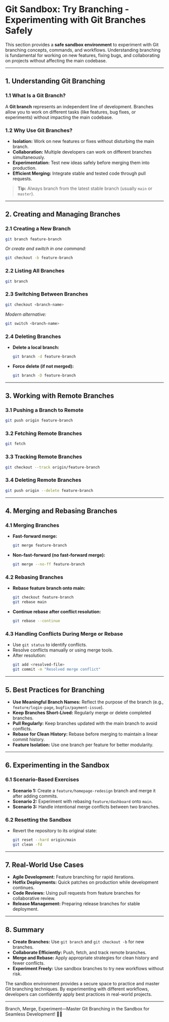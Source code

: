 # Git Sandbox: Try Branching - Experimenting with Git Branches Safely

This section provides a **safe sandbox environment** to experiment with Git branching concepts, commands, and workflows. Understanding branching is fundamental for working on new features, fixing bugs, and collaborating on projects without affecting the main codebase.

---

## 1. Understanding Git Branching

### 1.1 What Is a Git Branch?

A **Git branch** represents an independent line of development. Branches allow you to work on different tasks (like features, bug fixes, or experiments) without impacting the main codebase.

### 1.2 Why Use Git Branches?
- **Isolation:** Work on new features or fixes without disturbing the main branch.
- **Collaboration:** Multiple developers can work on different branches simultaneously.
- **Experimentation:** Test new ideas safely before merging them into production.
- **Efficient Merging:** Integrate stable and tested code through pull requests.

> **Tip:** Always branch from the latest stable branch (usually `main` or `master`).

---

## 2. Creating and Managing Branches

### 2.1 Creating a New Branch
```bash
git branch feature-branch
```
*Or create and switch in one command:*
```bash
git checkout -b feature-branch
```

### 2.2 Listing All Branches
```bash
git branch
```

### 2.3 Switching Between Branches
```bash
git checkout <branch-name>
```
*Modern alternative:*
```bash
git switch <branch-name>
```

### 2.4 Deleting Branches
- **Delete a local branch:**
  ```bash
  git branch -d feature-branch
  ```
- **Force delete (if not merged):**
  ```bash
  git branch -D feature-branch
  ```

---

## 3. Working with Remote Branches

### 3.1 Pushing a Branch to Remote
```bash
git push origin feature-branch
```

### 3.2 Fetching Remote Branches
```bash
git fetch
```

### 3.3 Tracking Remote Branches
```bash
git checkout --track origin/feature-branch
```

### 3.4 Deleting Remote Branches
```bash
git push origin --delete feature-branch
```

---

## 4. Merging and Rebasing Branches

### 4.1 Merging Branches
- **Fast-forward merge:**
  ```bash
  git merge feature-branch
  ```
- **Non-fast-forward (no fast-forward merge):**
  ```bash
  git merge --no-ff feature-branch
  ```

### 4.2 Rebasing Branches
- **Rebase feature branch onto main:**
  ```bash
  git checkout feature-branch
  git rebase main
  ```
- **Continue rebase after conflict resolution:**
  ```bash
  git rebase --continue
  ```

### 4.3 Handling Conflicts During Merge or Rebase
- Use `git status` to identify conflicts.
- Resolve conflicts manually or using merge tools.
- After resolution:
  ```bash
  git add <resolved-file>
  git commit -m "Resolved merge conflict"
  ```

---

## 5. Best Practices for Branching

- **Use Meaningful Branch Names:** Reflect the purpose of the branch (e.g., `feature/login-page`, `bugfix/payment-issue`).
- **Keep Branches Short-Lived:** Regularly merge or delete completed branches.
- **Pull Regularly:** Keep branches updated with the main branch to avoid conflicts.
- **Rebase for Clean History:** Rebase before merging to maintain a linear commit history.
- **Feature Isolation:** Use one branch per feature for better modularity.

---

## 6. Experimenting in the Sandbox

### 6.1 Scenario-Based Exercises
- **Scenario 1:** Create a `feature/homepage-redesign` branch and merge it after adding commits.
- **Scenario 2:** Experiment with rebasing `feature/dashboard` onto `main`.
- **Scenario 3:** Handle intentional merge conflicts between two branches.

### 6.2 Resetting the Sandbox
- Revert the repository to its original state:
  ```bash
  git reset --hard origin/main
  git clean -fd
  ```

---

## 7. Real-World Use Cases

- **Agile Development:** Feature branching for rapid iterations.
- **Hotfix Deployments:** Quick patches on production while development continues.
- **Code Reviews:** Using pull requests from feature branches for collaborative review.
- **Release Management:** Preparing release branches for stable deployment.

---

## 8. Summary

- **Create Branches:** Use `git branch` and `git checkout -b` for new branches.
- **Collaborate Efficiently:** Push, fetch, and track remote branches.
- **Merge and Rebase:** Apply appropriate strategies for clean history and fewer conflicts.
- **Experiment Freely:** Use sandbox branches to try new workflows without risk.

The sandbox environment provides a secure space to practice and master Git branching techniques. By experimenting with different workflows, developers can confidently apply best practices in real-world projects.

---

Branch, Merge, Experiment—Master Git Branching in the Sandbox for Seamless Development! 🌿✨

